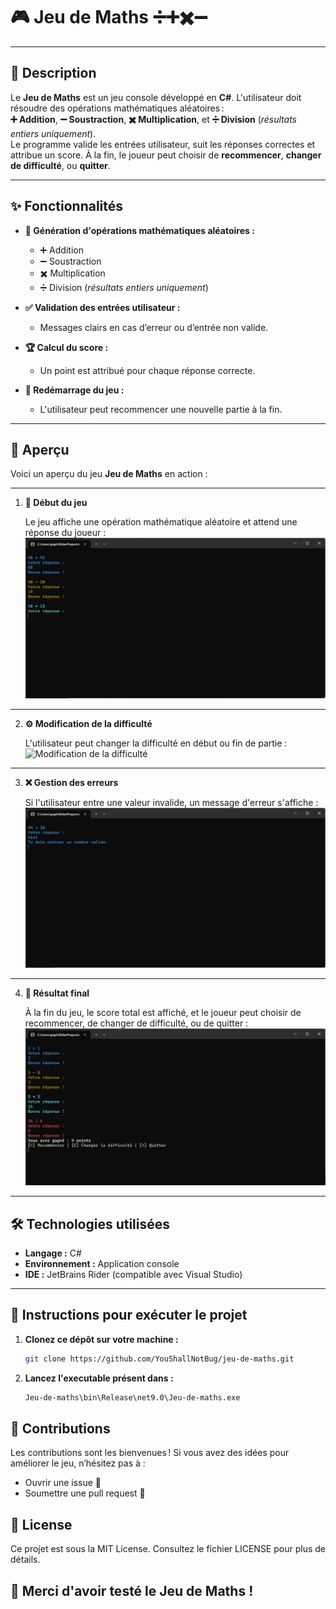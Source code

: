 # 🎮 Jeu de Maths ➗➕✖️➖

---

## 📝 **Description**
Le **Jeu de Maths** est un jeu console développé en **C#**. L'utilisateur doit résoudre des opérations mathématiques aléatoires :  
**➕ Addition**, **➖ Soustraction**, **✖️ Multiplication**, et **➗ Division** (*résultats entiers uniquement*).  
Le programme valide les entrées utilisateur, suit les réponses correctes et attribue un score. À la fin, le joueur peut choisir de **recommencer**, **changer de difficulté**, ou **quitter**.

---

## ✨ **Fonctionnalités**

- **🔢 Génération d'opérations mathématiques aléatoires :**
   - ➕ Addition
   - ➖ Soustraction
   - ✖️ Multiplication
   - ➗ Division (*résultats entiers uniquement*)

- **✅ Validation des entrées utilisateur :**
   - Messages clairs en cas d’erreur ou d’entrée non valide.

- **🏆 Calcul du score :**
   - Un point est attribué pour chaque réponse correcte.

- **🔄 Redémarrage du jeu :**
   - L'utilisateur peut recommencer une nouvelle partie à la fin.

---

## 👀 **Aperçu**

Voici un aperçu du jeu **Jeu de Maths** en action :

---

1. **📖 Début du jeu**

   Le jeu affiche une opération mathématique aléatoire et attend une réponse du joueur :  
   ![Début du jeu](Assets/Questions.png)

---

2. **⚙️ Modification de la difficulté**

   L'utilisateur peut changer la difficulté en début ou fin de partie :  
   ![Modification de la difficulté](Assets/Difficulté.png)

---

3. **❌ Gestion des erreurs**

   Si l'utilisateur entre une valeur invalide, un message d'erreur s'affiche :  
   ![Erreur utilisateur](Assets/Erreur.png)

---

4. **🏁 Résultat final**

   À la fin du jeu, le score total est affiché, et le joueur peut choisir de recommencer, de changer de difficulté, ou de quitter :  
   ![Résultat](Assets/Fin.png)

---

## 🛠️ **Technologies utilisées**

- **Langage :** C#
- **Environnement :** Application console
- **IDE :** JetBrains Rider (compatible avec Visual Studio)

---

## 🚀 **Instructions pour exécuter le projet**

1. **Clonez ce dépôt sur votre machine :**
   ```bash
   git clone https://github.com/YouShallNotBug/jeu-de-maths.git

2. **Lancez l'executable présent dans :**
   ```bash
   Jeu-de-maths\bin\Release\net9.0\Jeu-de-maths.exe

## **🤝 Contributions**
Les contributions sont les bienvenues ! Si vous avez des idées pour améliorer le jeu, n’hésitez pas à :
+ Ouvrir une issue 📄
+ Soumettre une pull request 🚀

## **📜 License**
Ce projet est sous la MIT License. Consultez le fichier LICENSE pour plus de détails.

## **🎉 Merci d'avoir testé le Jeu de Maths !**
